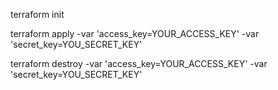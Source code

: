 terraform init

terraform apply -var 'access_key=YOUR_ACCESS_KEY' -var 'secret_key=YOU_SECRET_KEY'

terraform destroy -var 'access_key=YOUR_ACCESS_KEY' -var 'secret_key=YOU_SECRET_KEY'
